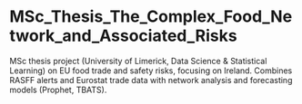 # MSc_Thesis_The_Complex_Food_Network_and_Associated_Risks
MSc thesis project (University of Limerick, Data Science &amp; Statistical Learning) on EU food trade and safety risks, focusing on Ireland. Combines RASFF alerts and Eurostat trade data with network analysis and forecasting models (Prophet, TBATS).
